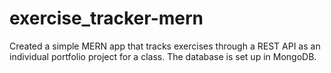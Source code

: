 # exercise_tracker-mern
Created a simple MERN app that tracks exercises through a REST API as an individual portfolio project for a class. The database is set up in MongoDB.
